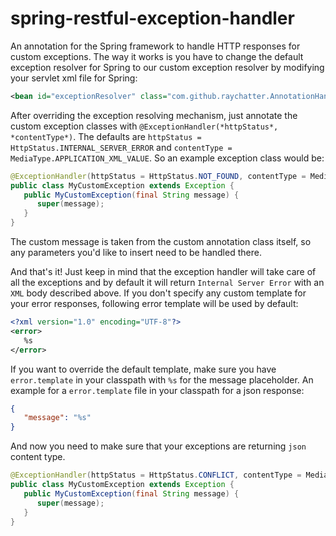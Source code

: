 # spring-restful-exception-handler

An annotation for the Spring framework to handle HTTP responses for custom exceptions. The way it works is you have to change the default exception resolver for Spring to our custom exception resolver by modifying your servlet xml file for Spring:

```xml
<bean id="exceptionResolver" class="com.github.raychatter.AnnotationHandler" />
```

After overriding the exception resolving mechanism, just annotate the custom exception classes with `@ExceptionHandler(*httpStatus*, *contentType*)`. The defaults are `httpStatus = HttpStatus.INTERNAL_SERVER_ERROR` and `contentType = MediaType.APPLICATION_XML_VALUE`. So an example exception class would be:

```java
@ExceptionHandler(httpStatus = HttpStatus.NOT_FOUND, contentType = MediaType.APPLICATION_XML_VALUE)
public class MyCustomException extends Exception {
   public MyCustomException(final String message) {
      super(message);
   }
}
```

The custom message is taken from the custom annotation class itself, so any parameters you'd like to insert need to be handled there.

And that's it! Just keep in mind that the exception handler will take care of all the exceptions and by default it will return `Internal Server Error` with an `XML` body described above. If you don't specify any custom template for your error responses, following error template will be used by default:

```xml
<?xml version="1.0" encoding="UTF-8"?>
<error>
   %s
</error>
```

If you want to override the default template, make sure you have `error.template` in your classpath with `%s` for the message placeholder. An example for a `error.template` file in your classpath for a json response:

```json
{
   "message": "%s"
}
```

And now you need to make sure that your exceptions are returning `json` content type.

```java
@ExceptionHandler(httpStatus = HttpStatus.CONFLICT, contentType = MediaType.APPLICATION_JSON_VALUE)
public class MyCustomException extends Exception {
   public MyCustomException(final String message) {
      super(message);
   }
}
```
